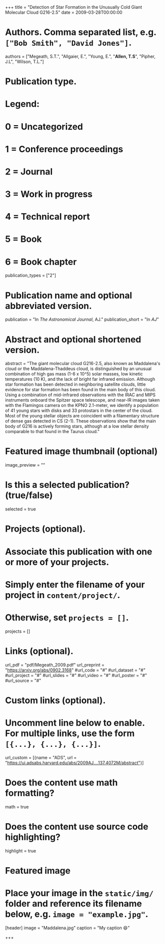+++
title = "Detection of Star Formation in the Unusually Cold Giant Molecular Cloud G216-2.5"
date = 2009-03-28T00:00:00

# Authors. Comma separated list, e.g. `["Bob Smith", "David Jones"]`.
authors = ["Megeath, S.T.", "Allgaier, E.", "Young, E.", "**Allen, T.S**", "Pipher, J.L", "Wilson, T.L."]

# Publication type.
# Legend:
# 0 = Uncategorized
# 1 = Conference proceedings
# 2 = Journal
# 3 = Work in progress
# 4 = Technical report
# 5 = Book
# 6 = Book chapter
publication_types = ["2"]

# Publication name and optional abbreviated version.
publication = "In *The Astronomical Journal*, AJ."
publication_short = "In *AJ*"

# Abstract and optional shortened version.
abstract = "The giant molecular cloud G216-2.5, also known as Maddalena's cloud or the Maddalena-Thaddeus cloud, is distinguished by an unusual combination of high gas mass (1-6 x 10^5) solar masses, low kinetic temperatures (10 K), and the lack of bright far infrared emission. Although star formation has been detected in neighboring satellite clouds, little evidence for star formation has been found in the main body of this cloud. Using a combination of mid-infrared observations with the IRAC and MIPS instruments onboard the Spitzer space telescope, and near-IR images taken with the Flamingos camera on the KPNO 2.1-meter, we identify a population of 41 young stars with disks and 33 protostars in the center of the cloud. Most of the young stellar objects are coincident with a filamentary structure of dense gas detected in CS (2-1). These observations show that the main body of G216 is actively forming stars, although at a low stellar density comparable to that found in the Taurus cloud."

# Featured image thumbnail (optional)
image_preview = ""

# Is this a selected publication? (true/false)
selected = true

# Projects (optional).
#   Associate this publication with one or more of your projects.
#   Simply enter the filename of your project in `content/project/`.
#   Otherwise, set `projects = []`.
projects = []

# Links (optional).
url_pdf = "pdf/Megeath_2009.pdf"
url_preprint = "https://arxiv.org/abs/0902.3168"
#url_code = "#"
#url_dataset = "#"
#url_project = "#"
#url_slides = "#"
#url_video = "#"
#url_poster = "#"
#url_source = "#"

# Custom links (optional).
#   Uncomment line below to enable. For multiple links, use the form `[{...}, {...}, {...}]`.
url_custom = [{name = "ADS", url = "https://ui.adsabs.harvard.edu/abs/2009AJ....137.4072M/abstract"}]

# Does the content use math formatting?
math = true

# Does the content use source code highlighting?
highlight = true

# Featured image
# Place your image in the `static/img/` folder and reference its filename below, e.g. `image = "example.jpg"`.
[header]
image = "Maddalena.jpg"
caption = "My caption :smile:"

+++

